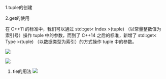 1.tuple的创建

2.get的使用

在 C++11 的标准中，我们可以通过 std::get< Index >(tuple) （以常量整数值为索引号）操作 tuple 中的参数，而到了 C++14 之后的标准，新增了 std::get< Type >(tuple) （以数据类型为索引）的方式操作 tuple 中的参数。

![](../_resources/28449f8b66532663027f4638b8f615f9.png)

![](../_resources/7264aca4a0cab6af67b32b26d0d96657.png)

1. tie的用法
![](../_resources/7014a1c32130621258c1d505e1a67e9a.png)